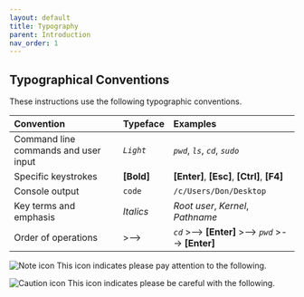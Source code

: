```yaml
---
layout: default
title: Typography
parent: Introduction
nav_order: 1
---
```


## Typographical Conventions

These instructions use the following typographic conventions.

| Convention                           | Typeface                  | Examples                                                    |
| :----------------------------------- | :------------------------ | :---------------------------------------------------------- |
| Command line commands and user input | *`Light`*                 | *`pwd`*, *`ls`*, *`cd`*, *`sudo`*                           |
| Specific keystrokes                  | **[Bold]**                | **[Enter]**, **[Esc]**, **[Ctrl]**, **[F4]**                |
| Console output                       | `code`                    | `/c/Users/Don/Desktop`                                      |
| Key terms and emphasis               | _Italics_                 | _Root user_, _Kernel_, _Pathname_                           |
| Order of operations                  | >-->                      | *`cd`*  >-->  **[Enter]**  >-->  *`pwd`*  >-->  **[Enter]** |

![Note icon](https://github.com/dl90/linux-basics/blob/gh-pages/docs/images/icons/note.png?raw=true "Note") This icon indicates please pay attention to the following.

![Caution icon](https://github.com/dl90/linux-basics/blob/gh-pages/docs/images/icons/caution.png?raw=true "Caution") This icon indicates please be careful with the following.
